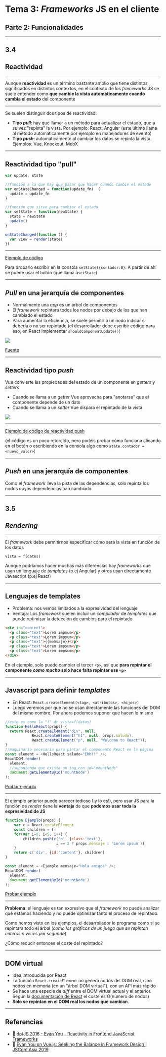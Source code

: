 <!-- .slide: class="titulo" -->

# Tema 3: *Frameworks* JS en el cliente
## Parte 2: Funcionalidades

---

<!-- .slide: class="titulo" -->

## 3.4 
## Reactividad

---

Aunque **reactividad** es un término bastante amplio que tiene distintos significados en distintos contextos, en el contexto de los *frameworks* JS se suele entender como **que cambie la vista automáticamente cuando cambia el estado** del componente 

---

Se suelen distinguir dos tipos de reactividad:

- **Tipo *pull***: hay que llamar a un método para actualizar el estado, que a su vez "repinta" la vista. Por ejemplo: React, Angular (este último llama al método automáticamente por ejemplo en manejadores de evento)
- **Tipo *push***: automáticamente al cambiar los datos se repinta la vista. Ejemplos: Vue, Knockout, MobX

---

## Reactividad tipo "pull" 

```javascript
var update, state

//función a la que hay que pasar qué hacer cuando cambie el estado
var onStateChanged = function(update_fn)  {
  update = update_fn
}

//función que sirve para cambiar el estado
var setState = function(newState) {
  state = newState
  update()
}

onStateChanged(function () {
  var view = render(state)
})
```

---

[Ejemplo de código](https://jsbin.com/cozigix/2/edit?html,js,console,output) 

Para probarlo escribir en la consola `setState({contador:0}`. A partir de ahí se puede usar el botón (que llama a`setState`) 


---

## *Pull* en una jerarquía de componentes

- Normalmente una *app* es un árbol de componentes
- El *framework* repintará todos los nodos por debajo de los que han cambiado el estado
- Para aumentar la eficiencia, se suele permitir a un nodo indicar si debería o no ser repintado (el desarrollador debe escribir código para eso, en React implementar `shouldComponentUpdate()`)

![](imag/rerendering.png)

[Fuente](https://calendar.perfplanet.com/2013/diff/) <!-- .element: class="caption" -->

---

## Reactividad tipo *push* 

Vue convierte las propiedades del estado de un componente en *getters* y *setters*

-  Cuando se llama a un *getter* Vue aprovecha para "anotarse" que el componente depende de un dato
- Cuando se llama a un *setter* Vue dispara el repintado de la vista

![](imag/reactivity.png)<!-- .element: class="stretch" -->

---

[Ejemplo de código de reactividad push](https://jsbin.com/hubecop/5/edit?html,js,output) 

(el código es un poco retorcido, pero podéis probar cómo funciona clicando en el botón o escribiendo en la consola algo como `state.contador = <nuevo_valor>`)

---

## *Push* en una jerarquía de componentes

Como el *framework* lleva la pista de las dependencias, solo repinta los nodos cuyas dependencias han cambiado

---

<!-- .slide: class="titulo" -->

## 3.5
## *Rendering*

---


El *framework* debe permitirnos especificar cómo será la vista en función de los datos

```
vista = f(datos)
```

Aunque podríamos hacer muchas más diferencias hay *frameworks* que usan un lenguaje de *templates* (p.ej Angular) y otros usan directamente Javascript (p.ej React)

---

## Lenguajes de templates

- Problema: nos vemos limitados a la expresividad del lenguaje
- Ventaja: Los *framework* suelen incluir un *compilador* de *templates* que puede optimizar la detección de cambios para el repintado

```html
<div id="content">
  <p class="text">Lorem impsum</p>
  <p class="text">Lorem impsum</p>
  <p class="text">{{mensaje}}</p>
  <p class="text">Lorem impsum</p>
  <p class="text">Lorem impsum</p>
</div>
```

En el ejemplo, solo puede cambiar el tercer `<p>`, así que **para repintar el componente *como mucho* solo hace falta repintar ese `<p>`**


---

## Javascript para definir *templates*

- En React: `React.createElement(<tag>, <atributos>, <hijos>)`
- Luego veremos por qué no se usan directamente las funciones del DOM del mismo nombre. Por ahora podemos suponer que hacen lo mismo

```javascript
//esto es como la "f" de vista=f(datos) 
function HelloReact(props) {
  return React.createElement("div", null, 
            React.createElement("h1", null, props.saludo), 
            React.createElement("p", null, "Welcome to React"));
}
//maquinaria necesaria para pintar el componente React en la página
const element = <HelloReact saludo="Ehh!!" />;
ReactDOM.render(
  element,
  //suponiendo que exista un tag con id="mountNode"
  document.getElementById('mountNode')
);
```
[Probar ejemplo](https://jscomplete.com/playground/s357745)

---

El ejemplo anterior puede parecer tedioso (¡y lo es!), pero usar JS para la función de *render* tiene la **ventaja** de que **podemos usar toda la expresividad de JS**

```javascript
function Ejemplo(props) {
    var c = React.createElement
    const children = []
    for(var i=0; i<5; i++) {
        children.push(c('p', {class:'text'},
                       i == 2 ? props.mensaje : 'Lorem ipsum'))
    }
    return c('div', {id:'content'}, children)
}

const element = <Ejemplo mensaje="Hola amigos" />;
ReactDOM.render(
  element,
  document.getElementById('mountNode')
);
```

[Probar ejemplo](https://jscomplete.com/playground/s357763)

---

**Problema**: el lenguaje es tan expresivo que el *framework* no puede analizar qué estamos haciendo y no puede optimizar tanto el proceso de repintado.

Como hemos visto en los ejemplos, el desarrollador lo programa como si se repintara todo el árbol (*como los gráficos de un juego que se repintan enteros n veces por segundo*) 

¿Cómo reducir entonces el coste del repintado?

---

## DOM virtual

- Idea introducida por React
- La función `React.createElement` no genera nodos del DOM real, sino nodos en memoria (en un "árbol DOM virtual"), con un API más rápido
- Se hace una especie de *diff* entre el DOM virtual actual y el anterior. Según la [documentación de React](https://reactjs.org/docs/reconciliation.html) el coste es O(número de nodos)
- **Solo se repintan en el DOM real los nodos que cambian**. 



---


## Referencias

- 🎥 [dotJS 2016 - Evan You - Reactivity in Frontend JavaScript Frameworks](https://www.youtube.com/watch?v=r4pNEdIt_l4)
- 🎥 [Evan You on Vue.js: Seeking the Balance in Framework Design | JSConf.Asia 2019](https://www.youtube.com/watch?v=ANtSWq-zI0s)